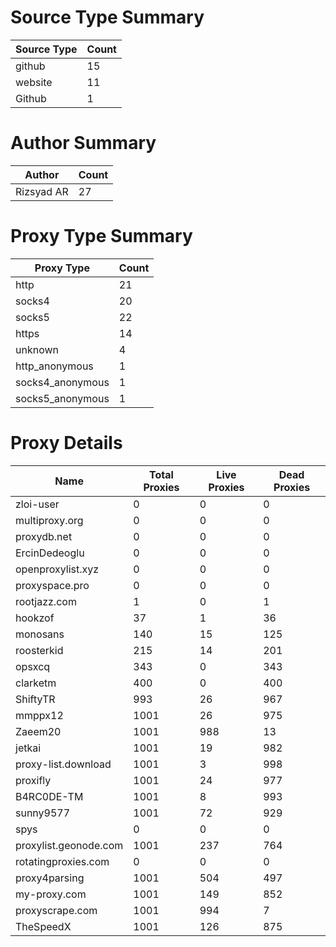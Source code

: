 # Source Type Summary

| Source Type | Count |
|-------------|-------|
| github | 15 |
| website | 11 |
| Github | 1 |


# Author Summary

| Author | Count |
|--------|-------|
| Rizsyad AR | 27 |


# Proxy Type Summary

| Proxy Type | Count |
|------------|-------|
| http | 21 |
| socks4 | 20 |
| socks5 | 22 |
| https | 14 |
| unknown | 4 |
| http_anonymous | 1 |
| socks4_anonymous | 1 |
| socks5_anonymous | 1 |


# Proxy Details

| Name | Total Proxies | Live Proxies | Dead Proxies |
|------|---------------|--------------|---------------|
| zloi-user | 0 | 0 | 0 |
| multiproxy.org | 0 | 0 | 0 |
| proxydb.net | 0 | 0 | 0 |
| ErcinDedeoglu | 0 | 0 | 0 |
| openproxylist.xyz | 0 | 0 | 0 |
| proxyspace.pro | 0 | 0 | 0 |
| rootjazz.com | 1 | 0 | 1 |
| hookzof | 37 | 1 | 36 |
| monosans | 140 | 15 | 125 |
| roosterkid | 215 | 14 | 201 |
| opsxcq | 343 | 0 | 343 |
| clarketm | 400 | 0 | 400 |
| ShiftyTR | 993 | 26 | 967 |
| mmppx12 | 1001 | 26 | 975 |
| Zaeem20 | 1001 | 988 | 13 |
| jetkai | 1001 | 19 | 982 |
| proxy-list.download | 1001 | 3 | 998 |
| proxifly | 1001 | 24 | 977 |
| B4RC0DE-TM | 1001 | 8 | 993 |
| sunny9577 | 1001 | 72 | 929 |
| spys | 0 | 0 | 0 |
| proxylist.geonode.com | 1001 | 237 | 764 |
| rotatingproxies.com | 0 | 0 | 0 |
| proxy4parsing | 1001 | 504 | 497 |
| my-proxy.com | 1001 | 149 | 852 |
| proxyscrape.com | 1001 | 994 | 7 |
| TheSpeedX | 1001 | 126 | 875 |

